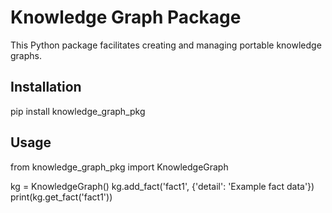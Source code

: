 # Knowledge Graph Package

This Python package facilitates creating and managing portable knowledge graphs.

## Installation
pip install knowledge_graph_pkg

## Usage
from knowledge_graph_pkg import KnowledgeGraph

kg = KnowledgeGraph()
kg.add_fact('fact1', {'detail': 'Example fact data'})
print(kg.get_fact('fact1'))

